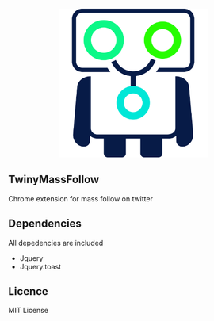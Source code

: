<p align="center">
<img width="300" alt="awesomelogo" src="https://github.com/Veldars/TwinyMassFollow/blob/master/icon.png">
</p>

## TwinyMassFollow
Chrome extension for mass follow on twitter

## Dependencies

All depedencies are included

* Jquery
* Jquery.toast

## Licence

MIT License